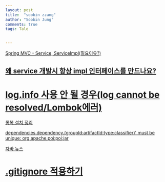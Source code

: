 ```yaml
---
layout: post
title:  "soobin zzang"
author: "Soobin Jung"
comments: true
tags: Tale


---
```


[Spring MVC - Service, ServiceImpl(필요이유?)](https://jeonghwan-kim.github.io/dev/2019/07/08/react-router-ts.html)

## [왜 service 개발시 항상 impl 인터페이스를 만드나요?](https://okky.kr/article/259740)

# [log.info 사용 안 될 경우(log cannot be resolved/Lombok에러)](https://dreamingdreamer.tistory.com/136)

[롬복 설치 정리](https://the-dev.tistory.com/27) 

[dependencies.dependency.(groupId:artifactId:type:classifier)' must be unique: org.apache.poi:poi:jar](https://okky.kr/article/288590)

[자바 뉴스](https://www.whiteship.me/?p=13665)

# [.gitignore 적용하기](https://velog.io/@psk84/.gitignore-%EC%A0%81%EC%9A%A9%ED%95%98%EA%B8%B0)

